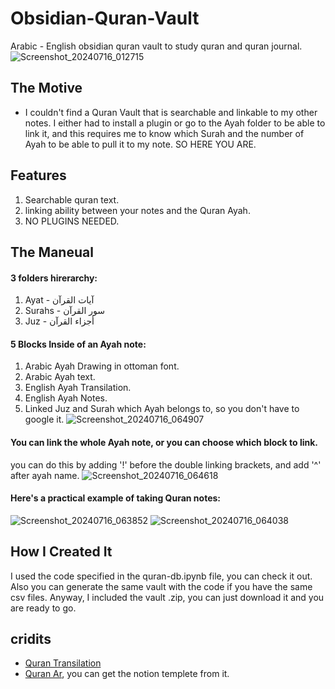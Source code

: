 # Obsidian-Quran-Vault
Arabic - English obsidian quran vault to study quran and quran journal.
![Screenshot_20240716_012715](https://github.com/user-attachments/assets/3a6e35b2-1d07-4f14-84e6-f466f4a1eb59)

## The Motive
+ I couldn't find a Quran Vault that is searchable and linkable to my other notes. I either had to install a plugin or go to the Ayah folder to be able to link it, and this requires me to know which Surah and the number of Ayah to be able to pull it to my note. SO HERE YOU ARE.

## Features
1. Searchable quran text.
2. linking ability between your notes and the Quran Ayah.
3. NO PLUGINS NEEDED.

## The Maneual
#### 3 folders hirerarchy:
1. Ayat - آيات القرآن
2. Surahs - سور القرآن
3. Juz - أجزاء القرآن

#### 5 Blocks Inside of an Ayah note:
1. Arabic Ayah Drawing in ottoman font.
2. Arabic Ayah text.
3. English Ayah Transilation.
4. English Ayah Notes.
5. Linked Juz and Surah which Ayah belongs to, so you don't have to google it.
![Screenshot_20240716_064907](https://github.com/user-attachments/assets/12778017-1af8-43a3-b933-e3b267ac8534)

#### You can link the whole Ayah note, or you can choose which block to link.
you can do this by adding '!' before the double linking brackets, and add '^' after ayah name.
![Screenshot_20240716_064618](https://github.com/user-attachments/assets/5d91bdd1-8ad3-4492-aff2-22f74ed3006f)

#### Here's a practical example of taking Quran notes:
![Screenshot_20240716_063852](https://github.com/user-attachments/assets/d2bff386-15f3-423d-92ab-a96e0ea31383)
![Screenshot_20240716_064038](https://github.com/user-attachments/assets/74f2f4c0-2f95-455f-b47a-2cf3323c7df5)

## How I Created It
I used the code specified in the quran-db.ipynb file, you can check it out. Also you can generate the same vault with the code if you have the same csv files. Anyway, I included the vault .zip, you can just download it and you are ready to go.

## cridits
+ [Quran Transilation]([hi](https://quranenc.com/ar/browse/english_rwwad/1))
+ [Quran Ar]([url](https://youtu.be/8a0-2rSa834?si=zxtccsyrm5yNcaHL)), you can get the notion templete from it.
